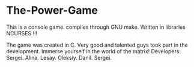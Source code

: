 # The-Power-Game
This is a console game. 
compiles through GNU make. 
Written in libraries NCURSES !!!


The game was created in C. Very good and talented guys took part in the development. Immerse yourself in the world of the matrix!
Developers: 
  Sergei. 
  Alina.
  Lesay. 
  Oleksiy. 
  Danil. 
  Sergei.


